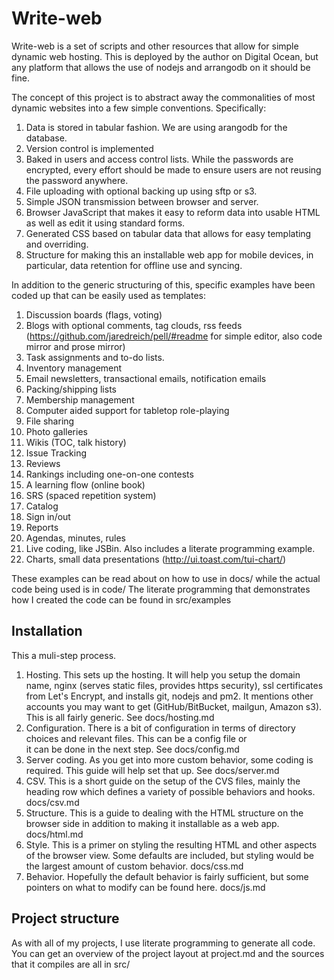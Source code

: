 # Write-web

Write-web is a set of scripts and other resources that allow for simple
dynamic web hosting. This is deployed by the author on Digital Ocean, but any
platform that allows the use of nodejs and arrangodb on it should be fine. 

The concept of this project is to abstract away the commonalities of most
dynamic websites into a few simple conventions. Specifically: 

1. Data is stored in tabular fashion. We are using arangodb for the database.
2. Version control is implemented 
3. Baked in users and access control lists. While the passwords are encrypted,
   every effort should be made to ensure users are not reusing the password
   anywhere. 
4. File uploading with optional backing up using sftp or s3.
5. Simple JSON transmission between browser and server.
6. Browser JavaScript that makes it easy to reform data into usable HTML as
   well as edit it using standard forms. 
7. Generated CSS based on tabular data that allows for easy templating and
   overriding.
8. Structure for making this an installable web app for mobile devices, in
   particular, data retention for offline use and syncing.


In addition to the generic structuring of this, specific examples have been
coded up that can be easily used as templates: 

1. Discussion boards (flags, voting)
2. Blogs with optional comments, tag clouds, rss feeds (https://github.com/jaredreich/pell/#readme for simple editor, also code mirror and prose mirror)  
3. Task assignments and to-do lists. 
4. Inventory management
5. Email newsletters, transactional emails, notification emails
6. Packing/shipping lists
7. Membership management
8. Computer aided support for tabletop role-playing
9. File sharing
10. Photo galleries
11. Wikis (TOC, talk history)
12. Issue Tracking
13. Reviews
14. Rankings including one-on-one contests
15. A learning flow (online book)
16. SRS (spaced repetition system)
17. Catalog
18. Sign in/out
19. Reports
20. Agendas, minutes, rules
21. Live coding, like JSBin. Also includes a literate programming example. 
22. Charts, small data presentations (http://ui.toast.com/tui-chart/)


These examples can be read about on how to use in docs/ while the actual code
being used is in code/  The literate programming that demonstrates how I
created the code can be found in src/examples

## Installation

This a muli-step process.

1. Hosting. This sets up the hosting. It will help you setup the domain name, 
   nginx (serves static files, provides
   https security), ssl certificates from Let's Encrypt, and installs git, nodejs
   and pm2. It mentions other accounts you may want to get (GitHub/BitBucket,
   mailgun, Amazon s3). This is all fairly generic. See docs/hosting.md 
2. Configuration. There is a bit of configuration in terms of directory
   choices and relevant files. This can be a config file or  
   it can be done in the next step. See docs/config.md
3. Server coding. As you get into more custom behavior, some coding is
   required. This guide will help set that up. See docs/server.md
4. CSV. This is a short guide on the setup of the CVS files, mainly the
   heading row which defines a variety of possible behaviors and hooks.
   docs/csv.md
5. Structure. This is a guide to dealing with the HTML structure on the
   browser side in addition to making it installable as a web app.
   docs/html.md
6. Style. This is a primer on styling the resulting HTML and other aspects of
   the browser view. Some defaults are included, but styling would be the
   largest amount of custom behavior. docs/css.md
7. Behavior. Hopefully the default behavior is fairly sufficient, but some
   pointers on what to modify can be found here. docs/js.md

## Project structure

As with all of my projects, I use literate programming to generate all code.
You can get an overview of the project layout at project.md and the sources
that it compiles are all in src/

